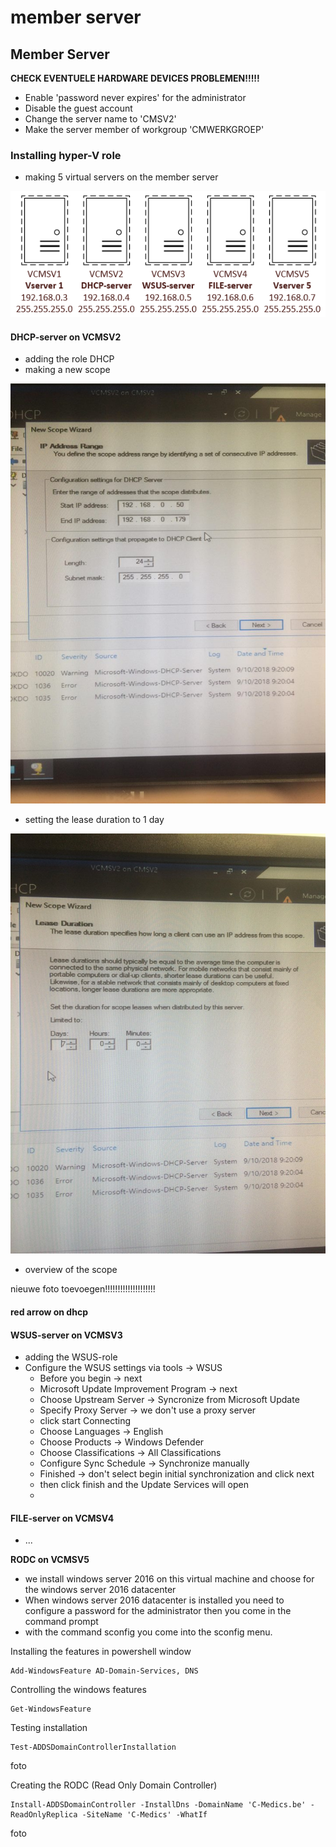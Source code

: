 # member server

## Member Server

**CHECK EVENTUELE HARDWARE DEVICES PROBLEMEN!!!!!**

* Enable 'password never expires' for the administrator
* Disable the guest account
* Change the server name to 'CMSV2'
* Make the server member of workgroup 'CMWERKGROEP'

### **Installing hyper-V role**

* making 5 virtual servers on the member server

![](.gitbook/assets/virtueleservers.png)

#### DHCP-server on VCMSV2

* adding the role DHCP
* making a new scope

![Set the range of scope](.gitbook/assets/scopefoto.jpg)

* setting the lease duration to 1 day

![Lease duration](.gitbook/assets/leaseduur.jpg)

* overview of the scope

nieuwe foto toevoegen!!!!!!!!!!!!!!!!!!!!

#### **red arrow on dhcp**

#### WSUS-server on VCMSV3

* adding the WSUS-role
* Configure the WSUS settings via tools -&gt; WSUS 
  * Before you begin -&gt; next
  * Microsoft Update Improvement Program -&gt; next
  * Choose Upstream Server -&gt; Syncronize from Microsoft Update
  * Specify Proxy Server -&gt; we don't use a proxy server
  * click start Connecting
  * Choose Languages -&gt; English
  * Choose Products -&gt; Windows Defender
  * Choose Classifications -&gt; All Classifications
  * Configure Sync Schedule -&gt; Synchronize manually
  * Finished -&gt; don't select begin initial synchronization and click next
  * then click finish and the Update Services will open
  * 

#### FILE-server on VCMSV4

* ...

**RODC on VCMSV5**

* we install windows server 2016 on this virtual machine and choose for the windows server 2016 datacenter
* When windows server 2016 datacenter is installed you need to configure a password for the administrator then you come in the command prompt
* with the command sconfig you come into the sconfig menu.

Installing the features in powershell window

```text
Add-WindowsFeature AD-Domain-Services, DNS
```

Controlling the windows features

```text
Get-WindowsFeature
```

Testing installation 

```text
Test-ADDSDomainControllerInstallation
```

foto

Creating the RODC \(Read Only Domain Controller\)

```text
Install-ADDSDomainController -InstallDns -DomainName 'C-Medics.be' -ReadOnlyReplica -SiteName 'C-Medics' -WhatIf
```

foto



